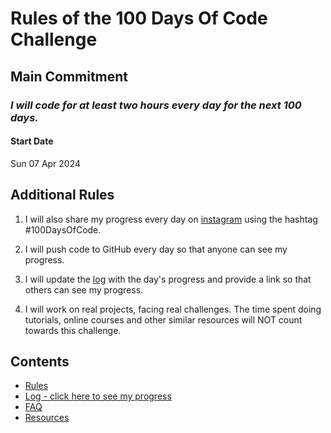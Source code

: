 # Rules of the 100 Days Of Code Challenge

## Main Commitment
### *I will code for at least two hours every day for the next 100 days.*

#### Start Date
Sun 07 Apr 2024 

## Additional Rules



1. I will also share my progress every day on [instagram](https://www.instagram.com/_lu.ck.yy?igsh=MWt6dDF4Yzlkcnozcw==) using the hashtag #100DaysOfCode.

3. I will push code to GitHub every day so that anyone can see my progress.
4. I will update the  [log](log.md) with the day's progress and provide a link so that others can see my progress.
5. I will work on real projects, facing real challenges. The time spent doing tutorials, online courses and other similar resources will NOT count towards this challenge. 


## Contents
* [Rules](rules.md)
* [Log - click here to see my progress](log.md)
* [FAQ](FAQ.md)
* [Resources](resources.md)
